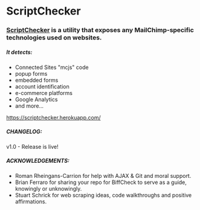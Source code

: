 # ScriptChecker
### [ScriptChecker](https://scriptchecker.herokuapp.com/) is a utility that exposes any MailChimp-specific technologies used on websites. 
##### It detects: 
* Connected Sites "mcjs" code
* popup forms
* embedded forms
* account identification
* e-commerce platforms
* Google Analytics
* and more...

https://scriptchecker.herokuapp.com/

##### CHANGELOG: 
v1.0 - Release is live!

##### ACKNOWLEDGEMENTS:

* Roman Rheingans-Carrion for help with AJAX & Git and moral support.
* Brian Ferraro for sharing your repo for BiffCheck to serve as a guide, knowingly or unknowingly.
* Stuart Schrick for web scraping ideas, code walkthroughs and positive affirmations.
